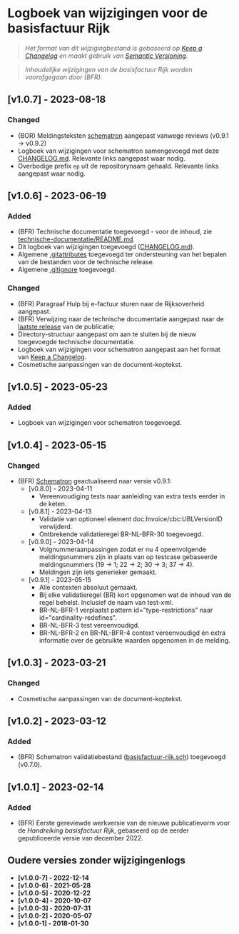 # Logboek van wijzigingen voor de basisfactuur Rijk

> _Het format van dit wijzigingbestand is gebaseerd op [Keep a Changelog](https://keepachangelog.com/nl/1.1.0/) en maakt gebruik van [Semantic Versioning](https://semver.org/spec/v2.0.0.html)_.

> _Inhoudelijke wijzigingen van de basisfactuur Rijk worden voorafgegaan door (BFR)._


## [v1.0.7] - 2023-08-18

### Changed

- (BOR) Meldingsteksten [schematron](./technische-documentatie/basisfactuur-rijk.sch) aangepast vanwege reviews (v0.9.1 → v0.9.2)
- Logboek van wijzigingen voor schematron samengevoegd met deze [CHANGELOG.md](./CHANGELOG.md). Relevante links aangepast waar nodig.
- Overbodige prefix `ep` uit de repositorynaam gehaald. Relevante links aangepast waar nodig.


## [v1.0.6] - 2023-06-19

### Added

- (BFR) Technische documentatie toegevoegd - voor de inhoud, zie [technische-documentatie/README.md](./technische-documentatie/README.md).
- Dit logboek van wijzigingen toegevoegd ([CHANGELOG.md](./CHANGELOG.md)).
- Algemene [.gitattributes](./.gitattributes) toegevoegd ter ondersteuning van het bepalen van de bestanden voor de technische release.
- Algemene [.gitignore](./.gitignore) toegevoegd.

### Changed

- (BFR) Paragraaf Hulp bij e-factuur sturen naar de Rijksoverheid aangepast.
- (BFR) Verwijzing naar de technische documentatie aangepast naar de [laatste release](https://github.com/Logius-standaarden/ep-basisfactuur-rijk/releases/latest) van de publicatie;
- Directory-structuur aangepast om aan te sluiten bij de nieuw toegevoegde technische documentatie.
- Logboek van wijzigingen voor schematron aangepast aan het format van [Keep a Changelog](https://keepachangelog.com/nl/1.1.0/).
- Cosmetische aanpassingen van de document-koptekst.


## [v1.0.5] - 2023-05-23

### Added
- Logboek van wijzigingen voor schematron toegevoegd.


## [v1.0.4] - 2023-05-15

### Changed

- (BFR) [Schematron](./technische-documentatie/basisfactuur-rijk.sch) geactualiseerd naar versie v0.9.1:
  - [v0.8.0] - 2023-04-11
    - Vereenvoudiging tests naar aanleiding van extra tests eerder in de keten.
  - [v0.8.1] - 2023-04-13
    - Validatie van optioneel element doc:Invoice/cbc:UBLVersionID verwijderd.
    - Ontbrekende validatieregel BR-NL-BFR-30 toegevoegd.
  - [v0.9.0] - 2023-04-14
    - Volgnummeraanpassingen zodat er nu 4 opeenvolgende meldingsnummers zijn in plaats van op testcase gebaseerde meldingsnummers (19 → 1; 22 → 2; 30 → 3; 37 → 4).
    - Meldingen zijn iets generieker gemaakt.
  - [v0.9.1] - 2023-05-15
    - Alle contexten absoluut gemaakt.
    - Bij elke validatieregel (BR) kort opgenomen wat de inhoud van de regel behelst. Inclusief de naam van test-xml.
    - BR-NL-BFR-1 verplaatst pattern id="type-restrictions" naar id="cardinality-redefines".
    - BR-NL-BFR-3 test vereenvoudigd.
    - BR-NL-BFR-2 en BR-NL-BFR-4 context vereenvoudigd én extra informatie over de gebruikte waarden opgenomen in de melding.


## [v1.0.3] - 2023-03-21

### Changed

- Cosmetische aanpassingen van de document-koptekst.


## [v1.0.2] - 2023-03-12

### Added

- (BFR) Schematron validatiebestand ([basisfactuur-rijk.sch](./technische-documentatie/basisfactuur-rijk.sch)) toegevoegd (v0.7.0).


## [v1.0.1] - 2023-02-14

### Added

- (BFR) Eerste gereviewde werkversie van de nieuwe publicatievorm voor de <em>Handreiking basisfactuur Rijk</em>, gebaseerd op de eerder gepubliceerde versie van december 2022.

## Oudere versies zonder wijzigingenlogs

* **[v1.0.0-7] - 2022-12-14**
* **[v1.0.0-6] - 2021-05-28**
* **[v1.0.0-5] - 2020-12-22**
* **[v1.0.0-4] - 2020-10-07**
* **[v1.0.0-3] - 2020-07-31**
* **[v1.0.0-2] - 2020-05-07**
* **[v1.0.0-1] - 2018-01-30**